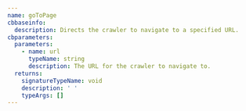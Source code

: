 ```yaml
---
name: goToPage
cbbaseinfo:
  description: Directs the crawler to navigate to a specified URL.
cbparameters:
  parameters:
    - name: url
      typeName: string
      description: The URL for the crawler to navigate to.
  returns:
    signatureTypeName: void
    description: ' '
    typeArgs: []
---
```

<CBBaseInfo/> 
 <CBParameters/>